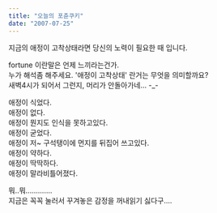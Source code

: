 ```yaml
---
title: "오늘의 포츈쿠키"
date: "2007-07-25"
---
```


지금의 애정이 고착상태라면 당신의 노력이 필요한 때 입니다.  
  
  
fortune 이란말은 언제 느끼라는건가.  
누가 해석좀 해주세요. '애정이 고착상태' 란거는 무엇을 의미할까요?  
새벽4시가 되어서 그런지, 머리가 안돌아가네... -\_- 
  
애정이 식었다.  
애정이 없다.  
애정이 뭔지도 인식을 못하고있다.  
애정이 굳었다.  
애정이 저~ 구석탱이에 먼지를 뒤집어 쓰고있다.  
애정이 약하다.  
애정이 딱딱하다.  
애정이 말라비틀어졌다.  
  
뭐..뭐.............  
지금은 꼭꼭 눌러서 꾸겨놓은 감정을 꺼내읽기 싫다구....
